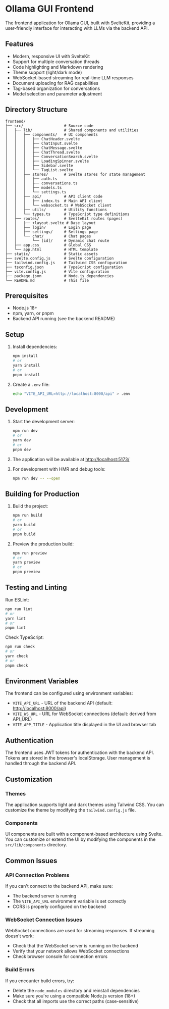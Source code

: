 # Ollama GUI Frontend

The frontend application for Ollama GUI, built with SvelteKit, providing a user-friendly interface for interacting with LLMs via the backend API.

## Features

- Modern, responsive UI with SvelteKit
- Support for multiple conversation threads
- Code highlighting and Markdown rendering
- Theme support (light/dark mode)
- WebSocket-based streaming for real-time LLM responses
- Document uploading for RAG capabilities
- Tag-based organization for conversations
- Model selection and parameter adjustment

## Directory Structure

```plaintext
frontend/
├── src/                  # Source code
│   ├── lib/              # Shared components and utilities
│   │   ├── components/   # UI components
│   │   │   ├── ChatHeader.svelte
│   │   │   ├── ChatInput.svelte
│   │   │   ├── ChatMessage.svelte
│   │   │   ├── ChatThread.svelte
│   │   │   ├── ConversationSearch.svelte
│   │   │   ├── LoadingSpinner.svelte
│   │   │   ├── Sidebar.svelte
│   │   │   └── TagList.svelte
│   │   ├── stores/       # Svelte stores for state management
│   │   │   ├── auth.ts
│   │   │   ├── conversations.ts
│   │   │   ├── models.ts
│   │   │   └── settings.ts
│   │   ├── api/          # API client code
│   │   │   ├── index.ts  # Main API client
│   │   │   └── websocket.ts # WebSocket client
│   │   ├── utils/        # Utility functions
│   │   └── types.ts      # TypeScript type definitions
│   ├── routes/           # SvelteKit routes (pages)
│   │   ├── +layout.svelte # Base layout
│   │   ├── login/        # Login page
│   │   ├── settings/     # Settings page
│   │   └── chat/         # Chat pages
│   │       └── [id]/     # Dynamic chat route
│   ├── app.css           # Global CSS
│   └── app.html          # HTML template
├── static/               # Static assets
├── svelte.config.js      # Svelte configuration
├── tailwind.config.js    # Tailwind CSS configuration
├── tsconfig.json         # TypeScript configuration
├── vite.config.js        # Vite configuration
├── package.json          # Node.js dependencies
└── README.md             # This file
```

## Prerequisites

- Node.js 18+
- npm, yarn, or pnpm
- Backend API running (see the backend README)

## Setup

1. Install dependencies:

   ```bash
   npm install
   # or
   yarn install
   # or
   pnpm install
   ```

2. Create a `.env` file:

   ```bash
   echo "VITE_API_URL=http://localhost:8000/api" > .env
   ```

## Development

1. Start the development server:

   ```bash
   npm run dev
   # or
   yarn dev
   # or
   pnpm dev
   ```

2. The application will be available at <http://localhost:5173/>

3. For development with HMR and debug tools:

   ```bash
   npm run dev -- --open
   ```

## Building for Production

1. Build the project:

   ```bash
   npm run build
   # or
   yarn build
   # or 
   pnpm build
   ```

2. Preview the production build:

   ```bash
   npm run preview
   # or
   yarn preview
   # or
   pnpm preview
   ```

## Testing and Linting

Run ESLint:

```bash
npm run lint
# or
yarn lint
# or
pnpm lint
```

Check TypeScript:

```bash
npm run check
# or 
yarn check
# or
pnpm check
```

## Environment Variables

The frontend can be configured using environment variables:

- `VITE_API_URL` - URL of the backend API (default: <http://localhost:8000/api>)
- `VITE_WS_URL` - URL for WebSocket connections (default: derived from API_URL)
- `VITE_APP_TITLE` - Application title displayed in the UI and browser tab

## Authentication

The frontend uses JWT tokens for authentication with the backend API. Tokens are stored in the browser's localStorage. User management is handled through the backend API.

## Customization

### Themes

The application supports light and dark themes using Tailwind CSS. You can customize the theme by modifying the `tailwind.config.js` file.

### Components

UI components are built with a component-based architecture using Svelte. You can customize or extend the UI by modifying the components in the `src/lib/components` directory.

## Common Issues

### API Connection Problems

If you can't connect to the backend API, make sure:

- The backend server is running
- The `VITE_API_URL` environment variable is set correctly
- CORS is properly configured on the backend

### WebSocket Connection Issues

WebSocket connections are used for streaming responses. If streaming doesn't work:

- Check that the WebSocket server is running on the backend
- Verify that your network allows WebSocket connections
- Check browser console for connection errors

### Build Errors

If you encounter build errors, try:

- Delete the `node_modules` directory and reinstall dependencies
- Make sure you're using a compatible Node.js version (18+)
- Check that all imports use the correct paths (case-sensitive)
